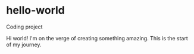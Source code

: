 # hello-world
Coding project

Hi world!
I'm on the verge of creating  something  amazing.
This is the start of my journey. 
